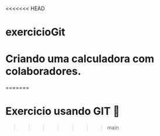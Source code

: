 <<<<<<< HEAD
# exercicioGit

# Criando uma calculadora com colaboradores.
=======
# Exercicio usando GIT :construction_worker:
>>>>>>> main

